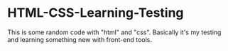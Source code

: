 # HTML-CSS-Learning-Testing
This is some random code with "html" and "css". Basically it's my testing and learning something new with front-end tools.
